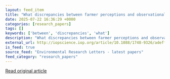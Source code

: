 ```yaml
---
layout: feed_item
title: "What discrepancies between farmer perceptions and observational data teach us about smallholder decision making"
date: 2025-07-22 16:36:29 +0000
categories: [research_papers]
tags: []
keywords: ['between', 'discrepancies', 'what']
description: "What discrepancies between farmer perceptions and observational data teach us about smallholder decision making"
external_url: http://iopscience.iop.org/article/10.1088/1748-9326/adeff3
is_feed: true
source_feed: "Environmental Research Letters - latest papers"
feed_category: "research_papers"
---
```




[Read original article](http://iopscience.iop.org/article/10.1088/1748-9326/adeff3)

